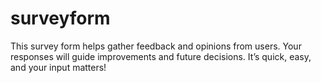 # surveyform
This survey form helps gather feedback and opinions from users. Your responses will guide improvements and future decisions. It’s quick, easy, and your input matters!
